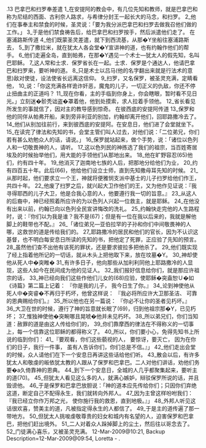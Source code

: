 .13 
巴拿巴和扫罗奉差遣 
1_在安提阿的教会中，有几位先知和教师，就是巴拿巴和称为尼结的西面、古利奈人路求，与希律分封王一起长大的马念，和扫罗。 2_他们在事奉主和禁食的时候，圣灵说：「要为我分派巴拿巴和扫罗去做我召他们做的工作。」 3_于是他们禁食祷告后，给巴拿巴和扫罗按手，然后派遣他们走了。 
在塞浦路斯传道 
4_他们既蒙圣灵差遣，就下到西流基，从那�Y坐船往塞浦路斯去， 5_到了撒拉米，就在犹太人各会堂�Y宣讲神的道，也有约翰作他们的帮手。 6_他们走遍全岛，直到帕弗，在那�Y遇见一个术士―犹太人的假先知，名叫巴耶稣。 7_这人常和士求．保罗省长在一起。士求．保罗是个通达人，他请巴拿巴和扫罗来，要听神的道。 8_只是术士以吕马(他的名字翻出来就是行法术的意思)敌对使徒，设法使省长远离这信仰。 9_扫罗，又名保罗，被圣灵充满，定睛看他， 10_说：「你这充满各样诡诈奸恶，魔鬼的儿子，一切正义的仇敌，你还不停止扭曲主的正道吗？ 11_现在你看，主的手临到你身上，你会瞎眼，暂时看不见日光。」立刻迷�骱秃诎盗�罩着他，他到处摸索，求人拉着手领他。 12_省长看见所发生的事就信了，因对主的教导感到惊奇。 
在彼西底的安提阿传道 
13_保罗和他的同伴从帕弗开船，来到旁非利亚的别加，约翰却离开他们，回耶路撒冷去了。 14_他们从别加往前行，来到彼西底的安提阿。在安息日，他们进了会堂就坐下。 15_在读完了律法和先知的书，会堂主管们叫人过去，对他们说：「二位弟兄，你们若有甚么劝勉众人的话，请说。」 
16_保罗就站起来，做个手势，说：「诸位以色列人和一切敬畏神的人，请听。 17_这以色列民的神拣选了我们的祖宗，当百姓寄居埃及的时候抬举他们，用大能的手领他们从那地出来。 18_他在旷野容忍(65)他们，约有四十年。 19_他消灭了迦南地七族的人后，把那地分给他们为业， 20_约有四百五十年。此后(66)，他给他们设立士师，直到先知撒母耳先知的时候。 21_从那时起，他们要求立一个王，神就将便雅悯支派中基士的儿子扫罗给他们作王，共四十年。 22_他废了扫罗之后，就兴起大卫作他们的王，又为他作见证说：『我寻得耶西的儿子大卫，他是合我心意的人，他要遵行我一切的旨意。』 23_从这人的后裔中，神已经照着所应许的为以色列人兴起一位救主，就是耶稣。 24_在他没有出来以前，约翰已向以色列全民宣讲悔改的洗礼。 25_约翰快走完他的人生路程时，说：『你们以为我是谁？我不是(67)；但是有一位在我以后来的，我就是解他脚上的鞋带也不配。』 
26_「诸位弟兄―亚伯拉罕的子孙和你们中间敬畏神的人哪，这救世的道是传给我们的。 27_耶路撒冷的居民和他们的官长，因为不认识这基督，也不明白每安息日所读的先知的书，把他定了死罪，正应验了先知的预言。 28_虽然他们查不出他有该死的罪状，还是要求彼拉多把他杀了。 29_他们既实现了经上指着他所记的一切话，就从木头上把他取下来，放在坟墓�Y。 30_神却使他从死人中�突睢� 31_有许多日子，他向那些从加利利同他上耶路撒冷的人显现，这些人如今在民间成为他的见证人。 32_我们报好信息给你们，就是那应许祖宗的话， 33_神已经向我们这些作他们儿女的(68)应验，使耶稣�突盍恕Ｕ�如《诗篇》第二篇上记着： 
『你是我的儿子， 
我今日生了你。』 
34_论到神使他从死人中�突睿�不再归于朽坏，他曾这样说： 
『我必将所应许大卫那圣洁、 
可靠的恩典赐给你们。』 
35_所以他也在另一篇说： 
『你必不让你的圣者见朽坏。』 
36_大卫在世的时候，遵行了神的旨意就长眠了(69)，归到他祖宗那�Y，已见朽坏； 37_惟独神使他�突畹哪且晃唬�他并未见朽坏。 38_所以弟兄们，你们当知道：赦罪的道是由这人传给你们的， 39_你们靠摩西的律法在不得称义的一切事上，每一个信靠这位耶稣的都得称义了。 40_所以，你们要小心，免得先知书上所说的临到你们： 
41_『要观看，你们这些藐视的人， 
要惊讶，要灭亡， 
因为在你们的日子，我行一件事， 
虽有人告诉你们，你们总是不信。』」 
42_他们走出会堂的时候，众人请他们在下一个安息日再讲这些话给他们听。 43_散会以后，有许多犹太人和敬虔的皈依犹太教的人跟从了保罗和巴拿巴。二人对他们讲话，劝他们务要�a久倚靠神的恩典。 
44_到下一个安息日，全城的人几乎都聚集起来，要听主的道(70)。 45_但犹太人看见这么多的人，就满心嫉妒，辩驳保罗所说的话，并且毁谤他。 46_于是保罗和巴拿巴放胆说：「神的道本应先传给你们；只因你们弃绝这道，断定自己不配得永生，我们就转向外邦人。 47_因为主曾这样吩咐我们： 
『我已经立你作万邦之光， 
使你施行我的救恩，直到地极。』」 
48_外邦人听见这话很欢喜，赞美主的道，凡被指定得永生的人都信了。 49_于是主的道传遍了那一带地方。 50_但犹太人挑唆虔敬尊贵的妇女和城内有名望的人，迫害保罗和巴拿巴，把他们赶出境外。 51_二人对着众人跺掉脚上的尘土，然后往以哥念去了。 52_门徒满心喜乐，又被圣灵充满。 
12-Mar-2009@10:21, Backup Description=12-Mar-2009@09:54, Loretta - 
. 